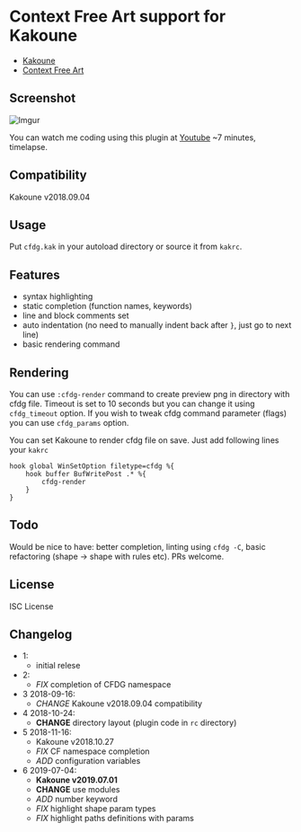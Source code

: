 ﻿# Context Free Art support for Kakoune

- [Kakoune](http://kakoune.org/)
- [Context Free Art](https://www.contextfreeart.org/)

## Screenshot

![Imgur](https://i.imgur.com/wWT43RR.png)

You can watch me coding using this plugin at
[Youtube](https://www.youtube.com/watch?v=Ia5mGlKikZs&feature=youtu.be)
~7 minutes, timelapse.

## Compatibility

Kakoune v2018.09.04

## Usage

Put `cfdg.kak` in your autoload directory or source it
from `kakrc`.

## Features

- syntax highlighting
- static completion (function names, keywords)
- line and block comments set
- auto indentation (no need to manually indent back after `}`, just go to next
  line)
- basic rendering command

## Rendering

You can use `:cfdg-render` command to create preview png in directory
with cfdg file.  Timeout is set to 10 seconds but you can change it using
`cfdg_timeout` option.  If you wish to tweak cfdg command parameter (flags)
you can use `cfdg_params` option.

You can set Kakoune to render cfdg file on save. Just add following lines 
your `kakrc`

```
hook global WinSetOption filetype=cfdg %{
    hook buffer BufWritePost .* %{
        cfdg-render
    }
}
```

## Todo

Would be nice to have: better completion, linting using `cfdg -C`,
basic refactoring (shape -> shape with rules etc).
PRs welcome.

## License

ISC License

## Changelog

- 1:
    - initial relese
- 2:
    - _FIX_ completion of CFDG namespace
- 3 2018-09-16:
    - _CHANGE_ Kakoune v2018.09.04 compatibility
- 4 2018-10-24:
    - __CHANGE__ directory layout (plugin code in `rc` directory)
- 5 2018-11-16:
    - Kakoune v2018.10.27
    - _FIX_ CF namespace completion
    - _ADD_ configuration variables
- 6 2019-07-04:
    - **Kakoune v2019.07.01**
    - __CHANGE__ use modules
    - _ADD_ number keyword
    - _FIX_ highlight shape param types
    - _FIX_ highlight paths definitions with params
